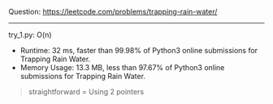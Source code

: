 Question: https://leetcode.com/problems/trapping-rain-water/

---

try_1.py: O(n)

* Runtime: 32 ms, faster than 99.98% of Python3 online submissions for Trapping Rain Water.
* Memory Usage: 13.3 MB, less than 97.67% of Python3 online submissions for Trapping Rain Water.

> straightforward = Using 2 pointers
